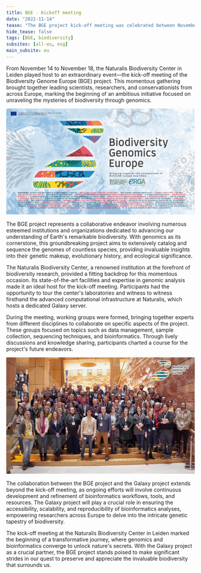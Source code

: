 ```yaml
---
title: BGE - Kickoff meeting
date: "2022-11-14"
tease: "The BGE project kick-off meeting was celebrated between November 14th and November 18th in Leiden."
hide_tease: false
tags: [BGE, biodiversity]
subsites: [all-eu, esg]
main_subsite: eu
---
```


From November 14 to November 18, the Naturalis Biodiversity Center in Leiden played host to an extraordinary event—the kick-off meeting of the Biodiversity Genome Europe (BGE) project. This momentous gathering brought together leading scientists, researchers, and conservationists from across Europe, marking the beginning of an ambitious initiative focused on unraveling the mysteries of biodiversity through genomics.

![BGE kick-off meeting](BGE_image.jpg)

The BGE project represents a collaborative endeavor involving numerous esteemed institutions and organizations dedicated to advancing our understanding of Earth's remarkable biodiversity. With genomics as its cornerstone, this groundbreaking project aims to extensively catalog and sequence the genomes of countless species, providing invaluable insights into their genetic makeup, evolutionary history, and ecological significance.

The Naturalis Biodiversity Center, a renowned institution at the forefront of biodiversity research, provided a fitting backdrop for this momentous occasion. Its state-of-the-art facilities and expertise in genomic analysis made it an ideal host for the kick-off meeting. Participants had the opportunity to tour the center's laboratories and witness to witness firsthand the advanced computational infrastructure at Naturalis, which hosts a dedicated Galaxy server.

During the meeting, working groups were formed, bringing together experts from different disciplines to collaborate on specific aspects of the project. These groups focused on topics such as data management, sample collection, sequencing techniques, and bioinformatics. Through lively discussions and knowledge sharing, participants charted a course for the project's future endeavors.

![Kick-off meeting attendants](kickoff_people.jpeg)

The collaboration between the BGE project and the Galaxy project extends beyond the kick-off meeting, as ongoing efforts will involve continuous development and refinement of bioinformatics workflows, tools, and resources. The Galaxy project will play a crucial role in ensuring the accessibility, scalability, and reproducibility of bioinformatics analyses, empowering researchers across Europe to delve into the intricate genetic tapestry of biodiversity.

The kick-off meeting at the Naturalis Biodiversity Center in Leiden marked the beginning of a transformative journey, where genomics and bioinformatics converge to unlock nature's secrets. With the Galaxy project as a crucial partner, the BGE project stands poised to make significant strides in our quest to preserve and appreciate the invaluable biodiversity that surrounds us.

